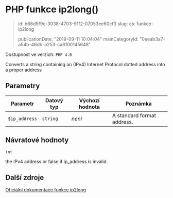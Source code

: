 PHP funkce ip2long()
====================

> id: b66d5f9c-3038-4703-91f2-07053ee60cf3
> slug:
> 	cs: funkce-ip2long
>
> publicationDate: "2019-09-11 10:04:04"
> mainCategoryId: "0eeab3a7-a54b-46db-a253-ca6100145648"

Dostupnost ve verzích: `PHP 4.0`

Converts a string containing an (IPv4) Internet Protocol dotted address into a proper address


Parametry
--------------

| Parametr | Datový typ | Výchozí hodnota | Poznámka |
|-----|-----|-----|-----|
| `$ip_address` | `string` | *není* | A standard format address. |


Návratové hodnoty
----------------

`int`

the IPv4 address or false if ip_address
is invalid.

Další zdroje
------------

[Oficiální dokumentace funkce ip2long](https://www.php.net/manual/en/function.ip2long.php)
